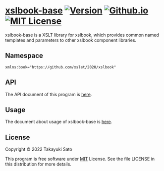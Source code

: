 # [xslbook-base][repo-url] [![Version][ver-image]][api-url] [![Github.io][io-image]][io-url] [![MIT License][mit-image]][mit-url]

xslbook-base is a XSLT library for xslbook, which provides common named templates and parameters to other xslbook component libraries.


## Namespace

`xmlns:book="https://github.com/xslet/2020/xslbook"`


## API

The API document of this program is [here][api-url].


## Usage

The document about usage of xslbook-base is [here][usage-url].


## License

Copyright &copy; 2022 Takayuki Sato

This program is free software under [MIT][mit-url] License.
See the file LICENSE in this distribution for more details.


[repo-url]: https://github.com/xslet/xslbook-base
[io-image]: https://img.shields.io/badge/HP-github.io-ff8888.svg
[io-url]: https://xslet.github.io/xslbook-base
[ver-image]: https://img.shields.io/badge/version-0.1.0-blue.svg
[mit-image]: https://img.shields.io/badge/license-MIT-green.svg
[mit-url]: https://opensource.org/licenses/MIT
[api-url]: https://xslet.github.io/xslbook-base/api/xslbook-base.xml
[usage-url]: https://xslet.github.io/xslbook-base/#usage
